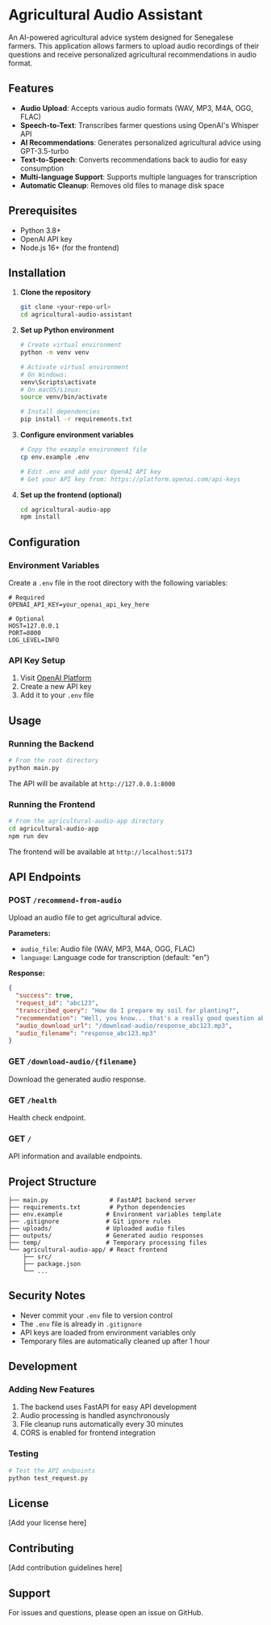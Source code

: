 # Agricultural Audio Assistant

An AI-powered agricultural advice system designed for Senegalese farmers. This application allows farmers to upload audio recordings of their questions and receive personalized agricultural recommendations in audio format.

## Features

- **Audio Upload**: Accepts various audio formats (WAV, MP3, M4A, OGG, FLAC)
- **Speech-to-Text**: Transcribes farmer questions using OpenAI's Whisper API
- **AI Recommendations**: Generates personalized agricultural advice using GPT-3.5-turbo
- **Text-to-Speech**: Converts recommendations back to audio for easy consumption
- **Multi-language Support**: Supports multiple languages for transcription
- **Automatic Cleanup**: Removes old files to manage disk space

## Prerequisites

- Python 3.8+
- OpenAI API key
- Node.js 16+ (for the frontend)

## Installation

1. **Clone the repository**
   ```bash
   git clone <your-repo-url>
   cd agricultural-audio-assistant
   ```

2. **Set up Python environment**
   ```bash
   # Create virtual environment
   python -m venv venv
   
   # Activate virtual environment
   # On Windows:
   venv\Scripts\activate
   # On macOS/Linux:
   source venv/bin/activate
   
   # Install dependencies
   pip install -r requirements.txt
   ```

3. **Configure environment variables**
   ```bash
   # Copy the example environment file
   cp env.example .env
   
   # Edit .env and add your OpenAI API key
   # Get your API key from: https://platform.openai.com/api-keys
   ```

4. **Set up the frontend (optional)**
   ```bash
   cd agricultural-audio-app
   npm install
   ```

## Configuration

### Environment Variables

Create a `.env` file in the root directory with the following variables:

```env
# Required
OPENAI_API_KEY=your_openai_api_key_here

# Optional
HOST=127.0.0.1
PORT=8000
LOG_LEVEL=INFO
```

### API Key Setup

1. Visit [OpenAI Platform](https://platform.openai.com/api-keys)
2. Create a new API key
3. Add it to your `.env` file

## Usage

### Running the Backend

```bash
# From the root directory
python main.py
```

The API will be available at `http://127.0.0.1:8000`

### Running the Frontend

```bash
# From the agricultural-audio-app directory
cd agricultural-audio-app
npm run dev
```

The frontend will be available at `http://localhost:5173`

## API Endpoints

### POST `/recommend-from-audio`
Upload an audio file to get agricultural advice.

**Parameters:**
- `audio_file`: Audio file (WAV, MP3, M4A, OGG, FLAC)
- `language`: Language code for transcription (default: "en")

**Response:**
```json
{
  "success": true,
  "request_id": "abc123",
  "transcribed_query": "How do I prepare my soil for planting?",
  "recommendation": "Well, you know... that's a really good question about soil preparation...",
  "audio_download_url": "/download-audio/response_abc123.mp3",
  "audio_filename": "response_abc123.mp3"
}
```

### GET `/download-audio/{filename}`
Download the generated audio response.

### GET `/health`
Health check endpoint.

### GET `/`
API information and available endpoints.

## Project Structure

```
├── main.py                 # FastAPI backend server
├── requirements.txt        # Python dependencies
├── env.example            # Environment variables template
├── .gitignore             # Git ignore rules
├── uploads/               # Uploaded audio files
├── outputs/               # Generated audio responses
├── temp/                  # Temporary processing files
└── agricultural-audio-app/ # React frontend
    ├── src/
    ├── package.json
    └── ...
```

## Security Notes

- Never commit your `.env` file to version control
- The `.env` file is already in `.gitignore`
- API keys are loaded from environment variables only
- Temporary files are automatically cleaned up after 1 hour

## Development

### Adding New Features

1. The backend uses FastAPI for easy API development
2. Audio processing is handled asynchronously
3. File cleanup runs automatically every 30 minutes
4. CORS is enabled for frontend integration

### Testing

```bash
# Test the API endpoints
python test_request.py
```

## License

[Add your license here]

## Contributing

[Add contribution guidelines here]

## Support

For issues and questions, please open an issue on GitHub.
